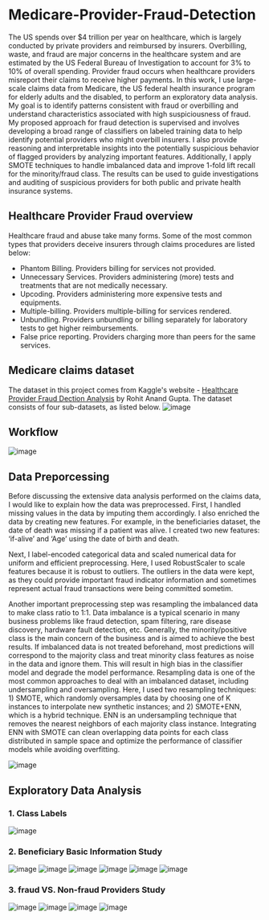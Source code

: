 # Medicare-Provider-Fraud-Detection
The US spends over $4 trillion per year on healthcare, which is largely conducted by private providers and reimbursed by insurers. Overbilling, waste, and fraud are major concerns in the healthcare system and are estimated by the US Federal Bureau of Investigation to account for 3% to 10% of overall spending. Provider fraud occurs when healthcare providers misreport their claims to receive higher payments. In this work, I use large-scale claims data from Medicare, the US federal health insurance program for elderly adults and the disabled, to perform an exploratory data analysis. My goal is to identify patterns consistent with fraud or overbilling and understand characteristics associated with high suspiciousness of fraud. My proposed approach for fraud detection is supervised and involves developing a broad range of classifiers on labeled training data to help identify potential providers who might overbill insurers. I also provide reasoning and interpretable insights into the potentially suspicious behavior of flagged providers by analyzing important features. Additionally, I apply SMOTE techniques to handle imbalanced data and improve 1-fold lift recall for the minority/fraud class. The results can be used to guide investigations and auditing of suspicious providers for both public and private health insurance systems.
## Healthcare Provider Fraud overview
Healthcare fraud and abuse take many forms. Some of the most common types that providers deceive insurers through claims procedures are listed below:
* Phantom Billing. Providers billing for services not provided.
* Unnecessary Services. Providers administering (more) tests and treatments that are not medically necessary.
* Upcoding. Providers administering more expensive tests and equipments.
* Multiple-billing. Providers multiple-billing for services rendered.
* Unbundling. Providers unbundling or billing separately for laboratory tests to get higher reimbursements.
* False price reporting. Providers charging more than peers for the same services.
## Medicare claims dataset
The dataset in this project comes from Kaggle's website - [Healthcare Provider Fraud Dection Analysis](https://www.kaggle.com/datasets/rohitrox/healthcare-provider-fraud-detection-analysis) by Rohit Anand Gupta. The dataset consists of four sub-datasets, as listed below.
![image](https://github.com/Janzhuj/Medicare-Provider-Fraud-Detection/assets/99841253/d967824e-a734-47cc-aee7-a16661925770)
## Workflow
![image](https://github.com/Janzhuj/Medicare-Provider-Fraud-Detection/assets/99841253/6b7a5707-10f0-4a5a-8682-1b3ea0d71c41)
## Data Preporcessing
Before discussing the extensive data analysis performed on the claims data, I would like to explain how the data was preprocessed. First, I handled missing values in the data by imputing them accordingly. I also enriched the data by creating new features. For example, in the beneficiaries dataset, the date of death was missing if a patient was alive. I created two new features: ‘if-alive’ and ‘Age’ using the date of birth and death.

Next, I label-encoded categorical data and scaled numerical data for uniform and efficient preprocessing. Here, I used RobustScaler to scale features because it is robust to outliers. The outliers in the data were kept, as they could provide important fraud indicator information and sometimes represent actual fraud transactions were being committed sometim.

Another important preprocessing step was resampling the imbalanced data to make class ratio to 1:1. Data imbalance is a typical scenario in many business problems like fraud detection, spam filtering, rare disease discovery, hardware fault detection, etc. Generally, the minority/positive class is the main concern of the business and is aimed to achieve the best results. If imbalanced data is not treated beforehand, most predictions will correspond to the majority class and treat minority class features as noise in the data and ignore them. This will result in high bias in the classifier model and degrade the model performance. Resampling data is one of the most common approaches to deal with an imbalanced dataset, including undersampling and oversampling. Here, I used two resampling techniques: 1) SMOTE, which randomly oversamples data by choosing one of K instances to interpolate new synthetic instances; and 2) SMOTE+ENN, which is a hybrid technique. ENN is an undersampling technique that removes the nearest neighbors of each majority class instance. Integrating ENN with SMOTE can clean overlapping data points for each class distributed in sample space and optimize the performance of classifier models while avoiding overfitting.

![image](https://github.com/Janzhuj/Medicare-Provider-Fraud-Detection/assets/99841253/c5084b59-a48f-4eda-ab5e-b6b2e53dd2ea)

## Exploratory Data Analysis
### 1. Class Labels
![image](https://github.com/Janzhuj/Medicare-Provider-Fraud-Detection/assets/99841253/8983b33c-d1ba-4a33-8597-26fade422881)

### 2. Beneficiary Basic Information Study
![image](https://github.com/Janzhuj/Medicare-Provider-Fraud-Detection/assets/99841253/bf76c4be-352d-455f-bef9-26d3a52f6fe6)
![image](https://github.com/Janzhuj/Medicare-Provider-Fraud-Detection/assets/99841253/6046aa3a-e186-4d31-af4e-3ce099989426)
![image](https://github.com/Janzhuj/Medicare-Provider-Fraud-Detection/assets/99841253/239c23cc-271f-4a15-8c9d-5f24250c085c)
![image](https://github.com/Janzhuj/Medicare-Provider-Fraud-Detection/assets/99841253/5edc2cdd-83be-4651-93fb-0322a3da170a)
![image](https://github.com/Janzhuj/Medicare-Provider-Fraud-Detection/assets/99841253/1fb613ce-a4b8-433c-83aa-fd229e5b0701)
![image](https://github.com/Janzhuj/Medicare-Provider-Fraud-Detection/assets/99841253/9c6c166c-feea-415c-8643-593f87bd09ec)

### 3. fraud VS. Non-fraud Providers Study
![image](https://github.com/Janzhuj/Medicare-Provider-Fraud-Detection/assets/99841253/a63335c5-ded3-4185-9f79-75dbe7087ae1)
![image](https://github.com/Janzhuj/Medicare-Provider-Fraud-Detection/assets/99841253/dd327004-7eb8-49bd-a058-afc18c4aec8e)
![image](https://github.com/Janzhuj/Medicare-Provider-Fraud-Detection/assets/99841253/c75aa2bf-0a27-481e-ac23-1232d68fe0ba)
![image](https://github.com/Janzhuj/Medicare-Provider-Fraud-Detection/assets/99841253/05c862d4-683a-4af8-b367-d79febcf4032)


